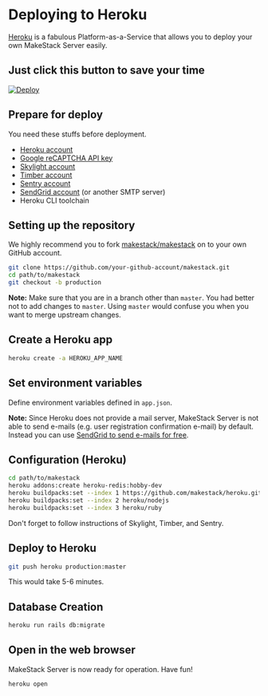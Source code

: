 # Deploying to Heroku

[Heroku](https://heroku.com) is a fabulous Platform-as-a-Service that
allows you to deploy your own MakeStack Server easily.

Just click this button to save your time
----------------------------------------

[![Deploy](https://www.herokucdn.com/deploy/button.svg)](https://heroku.com/deploy?template=https://github.com/makestack/makestack)


Prepare for deploy
------------------

You need these stuffs before deployment.

- [Heroku account](https://heroku.com)
- [Google reCAPTCHA API key](https://www.google.com/recaptcha/)
- [Skylight account](https://skylight.io)
- [Timber account](https://timber.io)
- [Sentry account](https://sentry.io)
- [SendGrid account](https://sendgrid.com/) (or another SMTP server)
- Heroku CLI toolchain

Setting up the repository
--------------------------
We highly recommend you to fork [makestack/makestack](https://github.com/makestack/makestack) on
to your own GitHub account.

```bash
git clone https://github.com/your-github-account/makestack.git
cd path/to/makestack
git checkout -b production
```

**Note:** Make sure that you are in a branch other than `master`. You had better not
to add changes to `master`. Using `master` would confuse you when you want to merge
upstream changes.

Create a Heroku app
--------------------
```bash
heroku create -a HEROKU_APP_NAME
```

Set environment variables
--------------------------
Define environment variables defined in `app.json`.

**Note:** Since Heroku does not provide a mail server, MakeStack Server is not
able to send e-mails (e.g. user registration confirmation e-mail) by default. Instead
you can use [SendGrid to send e-mails for free](https://sendgrid.com/docs/Classroom/Basics/Email_Infrastructure/recommended_smtp_settings.html).

Configuration (Heroku)
-----------------------

```bash
cd path/to/makestack
heroku addons:create heroku-redis:hobby-dev
heroku buildpacks:set --index 1 https://github.com/makestack/heroku.git
heroku buildpacks:set --index 2 heroku/nodejs
heroku buildpacks:set --index 3 heroku/ruby
```

Don't forget to follow instructions of Skylight, Timber, and Sentry.

Deploy to Heroku
-----------------
```bash
git push heroku production:master
```

This would take 5-6 minutes.

Database Creation
------------------
```bash
heroku run rails db:migrate
```

Open in the web browser
------------------------
MakeStack Server is now ready for operation. Have fun!

```bash
heroku open
```
